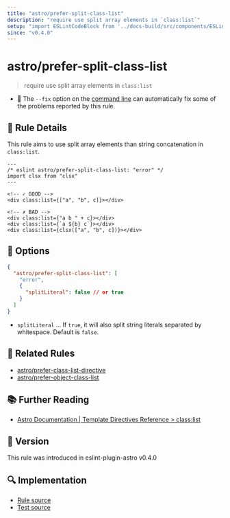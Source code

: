 ```yaml
---
title: "astro/prefer-split-class-list"
description: "require use split array elements in `class:list`"
setup: "import ESLintCodeBlock from '../docs-build/src/components/ESLintCodeBlockWrap.astro'"
since: "v0.4.0"
---
```


# astro/prefer-split-class-list

> require use split array elements in `class:list`

- :wrench: The `--fix` option on the [command line](https://eslint.org/docs/user-guide/command-line-interface#fixing-problems) can automatically fix some of the problems reported by this rule.

## :book: Rule Details

This rule aims to use split array elements than string concatenation in `class:list`.

<ESLintCodeBlock fix>

<!-- prettier-ignore-start -->
<!--eslint-skip-->

```astro
---
/* eslint astro/prefer-split-class-list: "error" */
import clsx from "clsx"
---

<!-- ✓ GOOD -->
<div class:list={["a", "b", c]}></div>

<!-- ✗ BAD -->
<div class:list={"a b " + c}></div>
<div class:list={`a ${b} c`}></div>
<div class:list={clsx(["a", "b", c])}></div>
```

<!-- prettier-ignore-end -->

</ESLintCodeBlock>

## :wrench: Options

```json
{
  "astro/prefer-split-class-list": [
    "error",
    {
      "splitLiteral": false // or true
    }
  ]
}
```

- `splitLiteral` ... If `true`, it will also split string literals separated by whitespace. Default is `false`.

## :couple: Related Rules

- [astro/prefer-class-list-directive]
- [astro/prefer-object-class-list]

[astro/prefer-class-list-directive]: ./prefer-class-list-directive.md
[astro/prefer-object-class-list]: ./prefer-object-class-list.md

## :books: Further Reading

- [Astro Documentation | Template Directives Reference > class:list](https://docs.astro.build/en/reference/directives-reference/#classlist)

## :rocket: Version

This rule was introduced in eslint-plugin-astro v0.4.0

## :mag: Implementation

- [Rule source](https://github.com/ota-meshi/eslint-plugin-astro/blob/main/src/rules/prefer-split-class-list.ts)
- [Test source](https://github.com/ota-meshi/eslint-plugin-astro/blob/main/tests/src/rules/prefer-split-class-list.ts)
